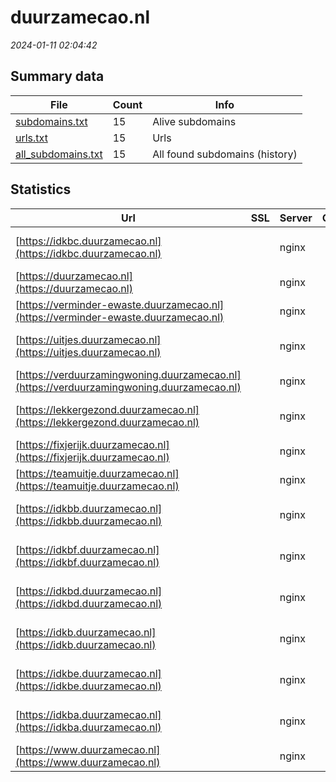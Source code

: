 # duurzamecao.nl
*2024-01-11 02:04:42*
## Summary data
| File       | Count | Info |
|------------|-------|------|
|[subdomains.txt](/data/duurzamecao.nl/subdomains.txt)|15|Alive subdomains|
|[urls.txt](/data/duurzamecao.nl/urls.txt)|15|Urls|
|[all_subdomains.txt](/data/duurzamecao.nl/all_subdomains.txt)|15|All found subdomains (history)|
## Statistics
| Url | SSL | Server | Cookie | HSTS | CSP | XFO | XXP | RP | Tech |Title |
|------------|-------|------|------|------|------|------|------|------|------|------|
|[https://idkbc.duurzamecao.nl](https://idkbc.duurzamecao.nl)| |nginx| | | | | | :white_check_mark: |MySQL Nginx PHP WooCommerce:8.0.1 WordPress:6.3.2|Overzicht - IDKB...|
|[https://duurzamecao.nl](https://duurzamecao.nl)| |nginx| |:white_check_mark: |:warning: | :white_check_mark: | :white_check_mark: | :white_check_mark: |Nginx||
|[https://verminder-ewaste.duurzamecao.nl](https://verminder-ewaste.duurzamecao.nl)| |nginx| | | | | | :white_check_mark: |MySQL Nginx PHP WordPress|Home - Verminder...|
|[https://uitjes.duurzamecao.nl](https://uitjes.duurzamecao.nl)| |nginx| | | | | | :white_check_mark: |MySQL Nginx PHP WordPress jQuery prettyPhoto|Home - Duurzame...|
|[https://verduurzamingwoning.duurzamecao.nl](https://verduurzamingwoning.duurzamecao.nl)| |nginx| | | | | | :white_check_mark: |MySQL Nginx PHP WordPress|Home - Verduurza...|
|[https://lekkergezond.duurzamecao.nl](https://lekkergezond.duurzamecao.nl)| |nginx| | | | | | :white_check_mark: |MySQL Nginx PHP Site Kit:1.107.0 WordPress|Home - Lekker ge...|
|[https://fixjerijk.duurzamecao.nl](https://fixjerijk.duurzamecao.nl)| |nginx| | | | | | :white_check_mark: |MySQL Nginx PHP WordPress|Home - Fix je Ri...|
|[https://teamuitje.duurzamecao.nl](https://teamuitje.duurzamecao.nl)| |nginx| | | | | | :white_check_mark: |MySQL Nginx PHP WordPress|Home - Rijkstool...|
|[https://idkbb.duurzamecao.nl](https://idkbb.duurzamecao.nl)| |nginx| | | | | | :white_check_mark: |MySQL Nginx PHP WooCommerce:8.0.1 WordPress:6.3.2|Overzicht - IDKB...|
|[https://idkbf.duurzamecao.nl](https://idkbf.duurzamecao.nl)| |nginx| | | | | | :white_check_mark: |MySQL Nginx PHP WooCommerce:8.0.2 WordPress:6.3.2|Overzicht - IDKB...|
|[https://idkbd.duurzamecao.nl](https://idkbd.duurzamecao.nl)| |nginx| | | | | | :white_check_mark: |MySQL Nginx PHP WooCommerce:8.0.1 WordPress:6.3.2|Overzicht - IDKB...|
|[https://idkb.duurzamecao.nl](https://idkb.duurzamecao.nl)| |nginx| | | | | | :white_check_mark: |MySQL Nginx PHP WooCommerce:8.0.1 WordPress:6.3.2|Home - Rijkstool...|
|[https://idkbe.duurzamecao.nl](https://idkbe.duurzamecao.nl)| |nginx| | | | | | :white_check_mark: |MySQL Nginx PHP WooCommerce:8.0.1 WordPress:6.3.2|Overzicht - IDKB...|
|[https://idkba.duurzamecao.nl](https://idkba.duurzamecao.nl)| |nginx| | | | | | :white_check_mark: |MySQL Nginx PHP WooCommerce:8.0.1 WordPress:6.3.2|Overzicht - IDKB...|
|[https://www.duurzamecao.nl](https://www.duurzamecao.nl)| |nginx| |:white_check_mark: |:warning: | :white_check_mark: | :white_check_mark: | :white_check_mark: |Nginx||